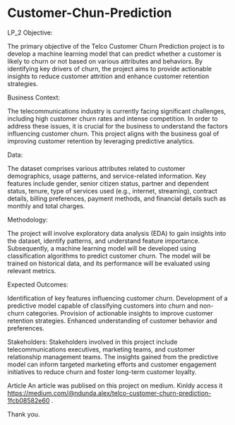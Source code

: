 # Customer-Chun-Prediction
LP_2 
Objective:

The primary objective of the Telco Customer Churn Prediction project is to develop a machine learning model that can predict whether a customer is likely to churn or not based on various attributes and behaviors. By identifying key drivers of churn, the project aims to provide actionable insights to reduce customer attrition and enhance customer retention strategies.

Business Context:

The telecommunications industry is currently facing significant challenges, including high customer churn rates and intense competition. In order to address these issues, it is crucial for the business to understand the factors influencing customer churn. This project aligns with the business goal of improving customer retention by leveraging predictive analytics.

Data:

The dataset comprises various attributes related to customer demographics, usage patterns, and service-related information. Key features include gender, senior citizen status, partner and dependent status, tenure, type of services used (e.g., internet, streaming), contract details, billing preferences, payment methods, and financial details such as monthly and total charges.

Methodology:

The project will involve exploratory data analysis (EDA) to gain insights into the dataset, identify patterns, and understand feature importance. Subsequently, a machine learning model will be developed using classification algorithms to predict customer churn. The model will be trained on historical data, and its performance will be evaluated using relevant metrics.

Expected Outcomes:

Identification of key features influencing customer churn.
Development of a predictive model capable of classifying customers into churn and non-churn categories.
Provision of actionable insights to improve customer retention strategies.
Enhanced understanding of customer behavior and preferences.

Stakeholders:
Stakeholders involved in this project include telecommunications executives, marketing teams, and customer relationship management teams. The insights gained from the predictive model can inform targeted marketing efforts and customer engagement initiatives to reduce churn and foster long-term customer loyalty.

Article
An article was publised on this project on medium. Kinldy access it https://medium.com/@ndunda.alex/telco-customer-churn-prediction-1fcb08582e60 .

Thank you.
